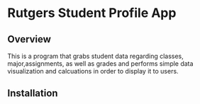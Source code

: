 # Rutgers Student Profile App

## Overview
This is a program that grabs student data regarding classes, major,assignments, as well as grades and performs simple data visualization and calcuations in order to display it to users. 

## Installation
